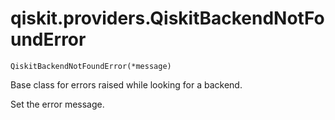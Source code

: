 # qiskit.providers.QiskitBackendNotFoundError



`QiskitBackendNotFoundError(*message)`

Base class for errors raised while looking for a backend.

Set the error message.
